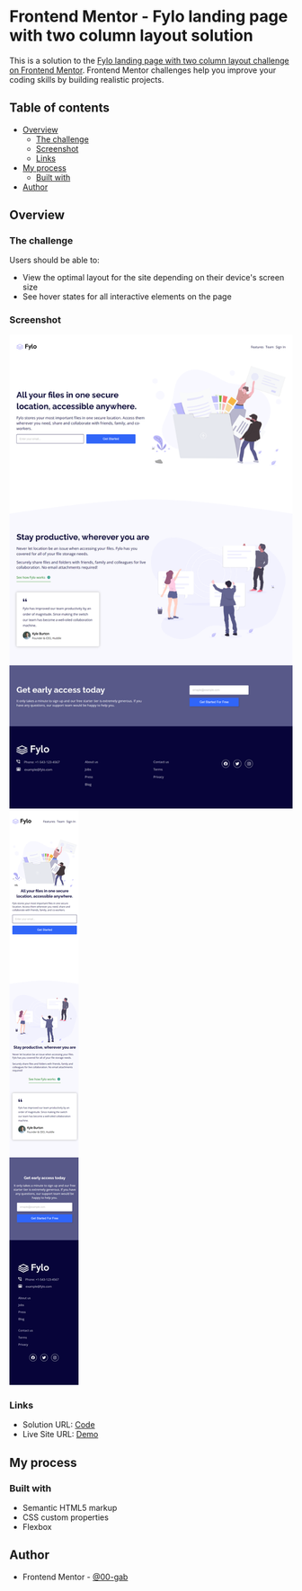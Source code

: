# Frontend Mentor - Fylo landing page with two column layout solution

This is a solution to the [Fylo landing page with two column layout challenge on Frontend Mentor](https://www.frontendmentor.io/challenges/fylo-landing-page-with-two-column-layout-5ca5ef041e82137ec91a50f5). Frontend Mentor challenges help you improve your coding skills by building realistic projects. 

## Table of contents

- [Overview](#overview)
  - [The challenge](#the-challenge)
  - [Screenshot](#screenshot)
  - [Links](#links)
- [My process](#my-process)
  - [Built with](#built-with)
- [Author](#author)

## Overview

### The challenge

Users should be able to:

- View the optimal layout for the site depending on their device's screen size
- See hover states for all interactive elements on the page

### Screenshot

![](./screenshot/desktop-view.png)
![](./screenshot/mobile-view.png)


### Links

- Solution URL: [Code](https://github.com/00-gab/fylo-landing-page.git)
- Live Site URL: [Demo](https://00-gab.github.io/fylo-landing-page/)

## My process

### Built with

- Semantic HTML5 markup
- CSS custom properties
- Flexbox

## Author

- Frontend Mentor - [@00-gab](https://www.frontendmentor.io/profile/00-gab)
